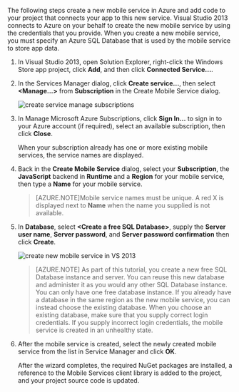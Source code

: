 

The following steps create a new mobile service in Azure and add code to your project that connects your app to this new service. Visual Studio 2013 connects to Azure on your behalf to create the new mobile service by using the credentials that you provide. When you create a new mobile service, you must specify an Azure SQL Database that is used by the mobile service to store app data. 


1. In Visual Studio 2013, open Solution Explorer, right-click the Windows Store app project, click **Add**, and then click **Connected Service...**.  

2. In the Services Manager dialog, click **Create service...**, then select **&lt;Manage...&gt;** from  **Subscription** in the Create Mobile Service dialog.  

    ![create service manage subscriptions](./media/mobile-services-create-new-service-vs2013/mobile-create-service-from-vs2013.png)

3. In Manage Microsoft Azure Subscriptions, click **Sign In...** to sign in to your Azure account (if required), select an available subscription, then click **Close**.

    When your subscription already has one or more existing mobile services, the service names are displayed. 

5. Back in the **Create Mobile Service** dialog, select your **Subscription**, the **JavaScript** backend  in **Runtime** and a **Region** for your mobile service, then type a **Name** for your mobile service.

    >[AZURE.NOTE]Mobile service names must be unique. A red X is displayed next to **Name** when the name you supplied is not available. 

6. In **Database**, select **&lt;Create a free SQL Database&gt;**, supply the **Server user name**, **Server password**, and **Server password confirmation** then click **Create**.

    ![create new mobile service in VS 2013](./media/mobile-services-create-new-service-vs2013/mobile-create-service-from-vs2013-2.png)


    > [AZURE.NOTE]
    > As part of this tutorial, you create a new free SQL Database instance and server. You can reuse this new database and administer it as you would any other SQL Database instance. You can only have one free database instance. If you already have a database in the same region as the new mobile service, you can instead choose the existing database. When you choose an existing database, make sure that you supply correct login credentials. If you supply incorrect login credentials, the mobile service is created in an unhealthy state.

7. After the mobile service is created, select the newly created mobile service from the list in Service Manager and click **OK**.

    After the wizard completes, the required NuGet packages are installed, a reference to the Mobile Services client library is added to the project, and your project source code is updated.


